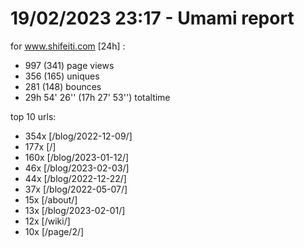# 19/02/2023 23:17 - Umami report
for www.shifeiti.com [24h] :

 - 997 (341) page views
 - 356 (165) uniques
 - 281 (148) bounces
 - 29h 54' 26'' (17h 27' 53'') totaltime


top 10 urls:
 - 354x [/blog/2022-12-09/]
 - 177x [/]
 - 160x [/blog/2023-01-12/]
 - 46x [/blog/2023-02-03/]
 - 44x [/blog/2022-12-22/]
 - 37x [/blog/2022-05-07/]
 - 15x [/about/]
 - 13x [/blog/2023-02-01/]
 - 12x [/wiki/]
 - 10x [/page/2/]


